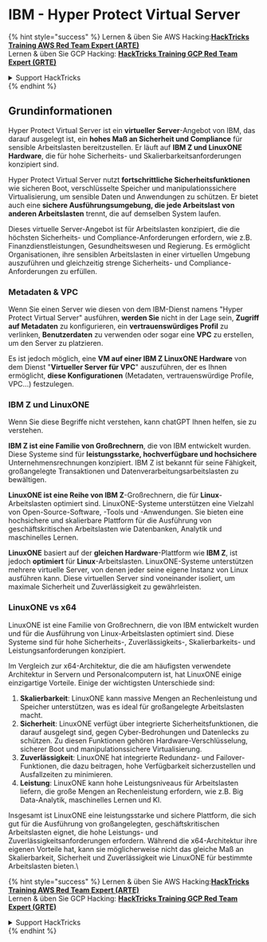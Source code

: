 # IBM - Hyper Protect Virtual Server

{% hint style="success" %}
Lernen & üben Sie AWS Hacking:<img src="../../.gitbook/assets/image (1) (1) (1).png" alt="" data-size="line">[**HackTricks Training AWS Red Team Expert (ARTE)**](https://training.hacktricks.xyz/courses/arte)<img src="../../.gitbook/assets/image (1) (1) (1).png" alt="" data-size="line">\
Lernen & üben Sie GCP Hacking: <img src="../../.gitbook/assets/image (2).png" alt="" data-size="line">[**HackTricks Training GCP Red Team Expert (GRTE)**<img src="../../.gitbook/assets/image (2).png" alt="" data-size="line">](https://training.hacktricks.xyz/courses/grte)

<details>

<summary>Support HackTricks</summary>

* Überprüfen Sie die [**Abonnementpläne**](https://github.com/sponsors/carlospolop)!
* **Treten Sie der** 💬 [**Discord-Gruppe**](https://discord.gg/hRep4RUj7f) oder der [**Telegram-Gruppe**](https://t.me/peass) bei oder **folgen** Sie uns auf **Twitter** 🐦 [**@hacktricks\_live**](https://twitter.com/hacktricks_live)**.**
* **Teilen Sie Hacking-Tricks, indem Sie PRs an die** [**HackTricks**](https://github.com/carlospolop/hacktricks) und [**HackTricks Cloud**](https://github.com/carlospolop/hacktricks-cloud) GitHub-Repos senden.

</details>
{% endhint %}

## Grundinformationen

Hyper Protect Virtual Server ist ein **virtueller Server**-Angebot von IBM, das darauf ausgelegt ist, ein **hohes Maß an Sicherheit und Compliance** für sensible Arbeitslasten bereitzustellen. Er läuft auf **IBM Z und LinuxONE Hardware**, die für hohe Sicherheits- und Skalierbarkeitsanforderungen konzipiert sind.

Hyper Protect Virtual Server nutzt **fortschrittliche Sicherheitsfunktionen** wie sicheren Boot, verschlüsselte Speicher und manipulationssichere Virtualisierung, um sensible Daten und Anwendungen zu schützen. Er bietet auch eine **sichere Ausführungsumgebung, die jede Arbeitslast von anderen Arbeitslasten** trennt, die auf demselben System laufen.

Dieses virtuelle Server-Angebot ist für Arbeitslasten konzipiert, die die höchsten Sicherheits- und Compliance-Anforderungen erfordern, wie z.B. Finanzdienstleistungen, Gesundheitswesen und Regierung. Es ermöglicht Organisationen, ihre sensiblen Arbeitslasten in einer virtuellen Umgebung auszuführen und gleichzeitig strenge Sicherheits- und Compliance-Anforderungen zu erfüllen.

### Metadaten & VPC

Wenn Sie einen Server wie diesen von dem IBM-Dienst namens "Hyper Protect Virtual Server" ausführen, **werden Sie** nicht in der Lage sein, **Zugriff auf Metadaten** zu konfigurieren, ein **vertrauenswürdiges Profil** zu verlinken, **Benutzerdaten** zu verwenden oder sogar eine **VPC** zu erstellen, um den Server zu platzieren.

Es ist jedoch möglich, eine **VM auf einer IBM Z LinuxONE Hardware** von dem Dienst "**Virtueller Server für VPC**" auszuführen, der es Ihnen ermöglicht, **diese Konfigurationen** (Metadaten, vertrauenswürdige Profile, VPC...) festzulegen.

### IBM Z und LinuxONE

Wenn Sie diese Begriffe nicht verstehen, kann chatGPT Ihnen helfen, sie zu verstehen.

**IBM Z ist eine Familie von Großrechnern**, die von IBM entwickelt wurden. Diese Systeme sind für **leistungsstarke, hochverfügbare und hochsichere** Unternehmensrechnungen konzipiert. IBM Z ist bekannt für seine Fähigkeit, großangelegte Transaktionen und Datenverarbeitungsarbeitslasten zu bewältigen.

**LinuxONE ist eine Reihe von IBM Z**-Großrechnern, die für **Linux**-Arbeitslasten optimiert sind. LinuxONE-Systeme unterstützen eine Vielzahl von Open-Source-Software, -Tools und -Anwendungen. Sie bieten eine hochsichere und skalierbare Plattform für die Ausführung von geschäftskritischen Arbeitslasten wie Datenbanken, Analytik und maschinelles Lernen.

**LinuxONE** basiert auf der **gleichen Hardware**-Plattform wie **IBM Z**, ist jedoch **optimiert** für **Linux**-Arbeitslasten. LinuxONE-Systeme unterstützen mehrere virtuelle Server, von denen jeder seine eigene Instanz von Linux ausführen kann. Diese virtuellen Server sind voneinander isoliert, um maximale Sicherheit und Zuverlässigkeit zu gewährleisten.

### LinuxONE vs x64

LinuxONE ist eine Familie von Großrechnern, die von IBM entwickelt wurden und für die Ausführung von Linux-Arbeitslasten optimiert sind. Diese Systeme sind für hohe Sicherheits-, Zuverlässigkeits-, Skalierbarkeits- und Leistungsanforderungen konzipiert.

Im Vergleich zur x64-Architektur, die die am häufigsten verwendete Architektur in Servern und Personalcomputern ist, hat LinuxONE einige einzigartige Vorteile. Einige der wichtigsten Unterschiede sind:

1. **Skalierbarkeit**: LinuxONE kann massive Mengen an Rechenleistung und Speicher unterstützen, was es ideal für großangelegte Arbeitslasten macht.
2. **Sicherheit**: LinuxONE verfügt über integrierte Sicherheitsfunktionen, die darauf ausgelegt sind, gegen Cyber-Bedrohungen und Datenlecks zu schützen. Zu diesen Funktionen gehören Hardware-Verschlüsselung, sicherer Boot und manipulationssichere Virtualisierung.
3. **Zuverlässigkeit**: LinuxONE hat integrierte Redundanz- und Failover-Funktionen, die dazu beitragen, hohe Verfügbarkeit sicherzustellen und Ausfallzeiten zu minimieren.
4. **Leistung**: LinuxONE kann hohe Leistungsniveaus für Arbeitslasten liefern, die große Mengen an Rechenleistung erfordern, wie z.B. Big Data-Analytik, maschinelles Lernen und KI.

Insgesamt ist LinuxONE eine leistungsstarke und sichere Plattform, die sich gut für die Ausführung von großangelegten, geschäftskritischen Arbeitslasten eignet, die hohe Leistungs- und Zuverlässigkeitsanforderungen erfordern. Während die x64-Architektur ihre eigenen Vorteile hat, kann sie möglicherweise nicht das gleiche Maß an Skalierbarkeit, Sicherheit und Zuverlässigkeit wie LinuxONE für bestimmte Arbeitslasten bieten.\\

{% hint style="success" %}
Lernen & üben Sie AWS Hacking:<img src="../../.gitbook/assets/image (1) (1) (1).png" alt="" data-size="line">[**HackTricks Training AWS Red Team Expert (ARTE)**](https://training.hacktricks.xyz/courses/arte)<img src="../../.gitbook/assets/image (1) (1) (1).png" alt="" data-size="line">\
Lernen & üben Sie GCP Hacking: <img src="../../.gitbook/assets/image (2).png" alt="" data-size="line">[**HackTricks Training GCP Red Team Expert (GRTE)**<img src="../../.gitbook/assets/image (2).png" alt="" data-size="line">](https://training.hacktricks.xyz/courses/grte)

<details>

<summary>Support HackTricks</summary>

* Überprüfen Sie die [**Abonnementpläne**](https://github.com/sponsors/carlospolop)!
* **Treten Sie der** 💬 [**Discord-Gruppe**](https://discord.gg/hRep4RUj7f) oder der [**Telegram-Gruppe**](https://t.me/peass) bei oder **folgen** Sie uns auf **Twitter** 🐦 [**@hacktricks\_live**](https://twitter.com/hacktricks_live)**.**
* **Teilen Sie Hacking-Tricks, indem Sie PRs an die** [**HackTricks**](https://github.com/carlospolop/hacktricks) und [**HackTricks Cloud**](https://github.com/carlospolop/hacktricks-cloud) GitHub-Repos senden.

</details>
{% endhint %}
